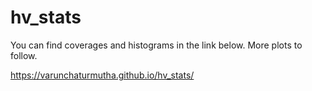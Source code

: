 # hv_stats

You can find coverages and histograms in the link below. More plots to follow.

https://varunchaturmutha.github.io/hv_stats/